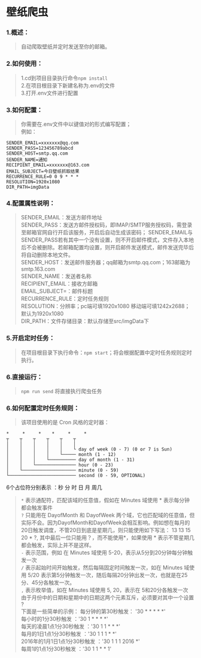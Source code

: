 # 壁纸爬虫

### 1.概述：
> 自动爬取壁纸并定时发送至你的邮箱。
> 

### 2.如何使用：
> 1.cd到项目目录执行命令` npm install `   
> 2.在项目根目录下新建名称为.env的文件   
> 3.打开.env文件进行配置

### 3.如何配置：
> 你需要在.env文件中以键值对的形式编写配置；   
> 例如：
``` 
SENDER_EMAIL=xxxxxxx@qq.com
SENDER_PASS=123456789abcd
SENDER_HOST=smtp.qq.com
SENDER_NAME=通知
RECIPIENT_EMAIL=xxxxxxx@163.com
EMAIL_SUBJECT=今日壁纸抓取结果
RECURRENCE_RULE=0 0 9 * * * 
RESOLUTION=1920x1080
DIR_PATH=imgData
```
### 4.配置属性说明：
> SENDER_EMAIL：发送方邮件地址    
> SENDER_PASS：发送方邮件授权码，即IMAP/SMTP服务授权码，需登录至邮箱官网自行开启该服务，开启后自动生成该密码；
> SENDER_EMAIL与SENDER_PASS若有其中一个没有设置，则不开启邮件模式，文件存入本地后不会被删除。若邮箱配置均设置，则开启邮件发送模式，邮件发送完毕后将自动删除本地文件。   
> SENDER_HOST：发送邮件服务器；qq邮箱为smtp.qq.com；163邮箱为smtp.163.com    
> SENDER_NAME：发送者名称    
> RECIPIENT_EMAIL：接收方邮箱    
> EMAIL_SUBJECT=：邮件标题    
> RECURRENCE_RULE：定时任务规则    
> RESOLUTION：分辨率；pc端可填1920x1080 移动端可填1242x2688；默认为1920x1080   
> DIR_PATH：文件存储目录：默认存储至src/imgData下   

### 5.开启定时任务：
> 在项目根目录下执行命令：` npm start `；将会根据配置中定时任务规则定时执行。       

### 6.直接运行：
> ` npm run send ` 将直接执行爬虫任务

### 6.如何配置定时任务规则：
> 该项目使用的是 Cron 风格的定时器：  
```  
*     *     *    *     *     *
┬    ┬    ┬    ┬    ┬    ┬
│    │    │    │    │    │
│    │    │    │    │    └ day of week (0 - 7) (0 or 7 is Sun)
│    │    │    │    └───── month (1 - 12)
│    │    │    └────────── day of month (1 - 31)
│    │    └─────────────── hour (0 - 23)
│    └──────────────────── minute (0 - 59)
└───────────────────────── second (0 - 59, OPTIONAL)
```

6个占位符分别表示 ：秒 分 时 日 月 周几

> ` * ` 表示通配符，匹配该域的任意值，假如在 Minutes 域使用 * 表示每分钟都会触发事件    
> ` ? ` 只能用在 DayofMonth 和 DayofWeek 两个域，它也匹配域的任意值，但实际不会。因为DayofMonth和DayofWeek会相互影响。例如想在每月的20日触发调度，不管20日到底是星期几，则只能使用如下写法： 13 13 15 20 * ?, 其中最后一位只能用？，而不能使用*，如果使用 * 表示不管星期几都会触发，实际上并不是这样。    
> ` - ` 表示范围，例如 在 Minutes 域使用 5-20，表示从5分到20分钟每分钟触发一次    
> ` / ` 表示起始时间开始触发，然后每隔固定时间触发一次，如在 Minutes 域使用 5/20 表示第5分钟触发一次，随后每隔20分钟出发一次，也就是在25分、45分各触发一次。     
> ` , ` 表示枚举值，如在 Minutes 域使用 5, 20，表示在 5和20分各触发一次    
> 由于月份中的日期和星期中的日期这两个元素互斥，必须要对其中一个设置 ?    
> 下面是一些简单的示例：
> 每分钟的第30秒触发： '30 * * * * *'    
> 每小时的1分30秒触发 ：'30 1 * * * *'    
> 每天的凌晨1点1分30秒触发 ：'30 1 1 * * *'    
> 每月的1日1点1分30秒触发 ：'30 1 1 1 * *'    
> 2016年的1月1日1点1分30秒触发 ：'30 1 1 1 2016 *'    
> 每周1的1点1分30秒触发 ：'30 1 1 * * 1' 
>     
>    
